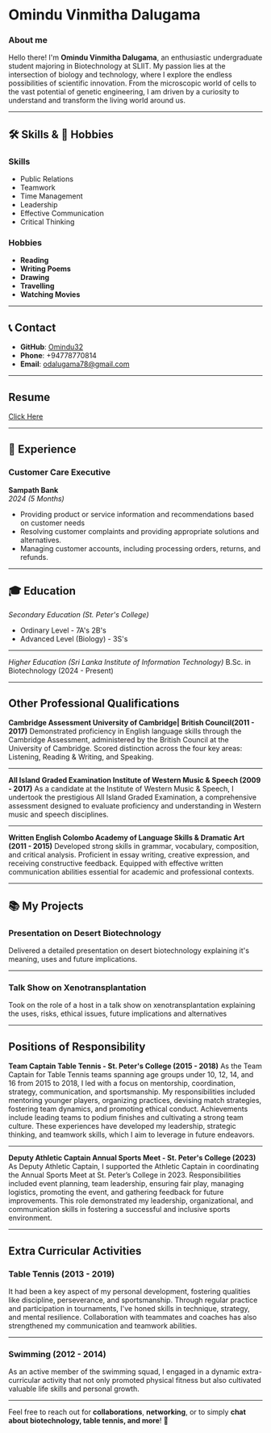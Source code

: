 
# Omindu Vinmitha Dalugama
### About me 
Hello there! I'm **Omindu Vinmitha Dalugama**,  an enthusiastic undergraduate student majoring in Biotechnology at SLIIT. My passion lies at the intersection of biology and technology, where I explore the endless possibilities of scientific innovation. From the microscopic world of cells to the vast potential of genetic engineering, I am driven by a curiosity to understand and transform the living world around us.

---

## 🛠️ Skills & 🎉 Hobbies
### Skills
 -  Public Relations
-   Teamwork
-   Time Management
-   Leadership
-   Effective Communication
-   Critical Thinking
  
### Hobbies
- **Reading**
- **Writing Poems**
- **Drawing**
- **Travelling**
- **Watching Movies**


---

## 📞 Contact
- **GitHub**: [Omindu32](https://github.com/Omindu32)
- **Phone**: +94778770814
- **Email**: [odalugama78@gmail.com](mailto:odalugama78@gmail.com)

---

## Resume
[Click Here](https://1drv.ms/b/c/5ff46023c9db0093/EdMJ0OZax0dIp_-fqJUYqFcBtV7VTlrctuz3SC-cR5ttjQ?e=xC2gEH)

---

## 💼 Experience

### Customer Care Executive 
**Sampath Bank**  
*2024 (5 Months)*
- Providing product or service information and recommendations based on customer needs
- Resolving customer complaints and providing appropriate solutions and alternatives.
- Managing customer accounts, including processing orders, returns, and refunds.

---

## 🎓 Education

*Secondary Education* *(St. Peter's College)*
 - Ordinary Level - 7A's 2B's 
 - Advanced Level (Biology) - 3S's

---

 *Higher Education* *(Sri Lanka Institute of Information Technology)*
 B.Sc. in Biotechnology (2024 - Present) 

 ---

## Other Professional Qualifications
 **Cambridge Assessment
 University of Cambridge| British Council(2011 - 2017)**
Demonstrated proficiency in English language skills through the Cambridge Assessment, administered by the British Council at the University of Cambridge. Scored distinction across the four key areas: Listening, Reading & Writing, and Speaking.

---

**All Island Graded Examination
Institute of Western Music & Speech (2009 - 2017)**
As a candidate at the Institute of Western Music & Speech, I undertook the prestigious All Island Graded Examination, a comprehensive assessment designed to evaluate proficiency and understanding in Western music and speech disciplines.

---

**Written English
Colombo Academy of Language Skills & Dramatic Art (2011 - 2015)**
Developed strong skills in grammar, vocabulary, composition, and critical analysis. Proficient in essay writing, creative expression, and receiving constructive feedback. Equipped with effective written communication abilities essential for academic and professional contexts.

---

## 📚 My Projects

### Presentation on Desert Biotechnology
Delivered a detailed presentation on desert biotechnology explaining it's meaning, uses and future implications.

---

### Talk Show on Xenotransplantation
Took on the role of a host in a talk show on xenotransplantation explaining the uses, risks, ethical issues, future implications and alternatives

----

## Positions of Responsibility
**Team Captain
Table Tennis - St. Peter's College (2015 - 2018)**
As the Team Captain for Table Tennis teams spanning age groups under 10, 12, 14, and 16 from 2015 to 2018, I led with a focus on mentorship, coordination, strategy, communication, and sportsmanship. My responsibilities included mentoring younger players, organizing practices, devising match strategies, fostering team dynamics, and promoting ethical conduct. Achievements include leading teams to podium finishes and cultivating a strong team culture. These experiences have developed my leadership, strategic thinking, and teamwork skills, which I aim to leverage in future endeavors.

---

**Deputy Athletic Captain
Annual Sports Meet - St. Peter's College (2023)** 
As Deputy Athletic Captain, I supported the Athletic Captain in coordinating the Annual Sports Meet at St. Peter’s College in 2023. Responsibilities included event planning, team leadership, ensuring fair play, managing logistics, promoting the event, and gathering feedback for future improvements. This role demonstrated my leadership, organizational, and communication skills in fostering a successful and inclusive sports environment.

---
## Extra Curricular Activities

### Table Tennis (2013 - 2019)

It had been a key aspect of my personal development, fostering qualities like discipline, perseverance, and sportsmanship. Through regular practice and participation in tournaments, I've honed skills in technique, strategy, and mental resilience. Collaboration with teammates and coaches has also strengthened my communication and teamwork abilities.

---

### Swimming (2012 - 2014)
As an active member of the swimming squad, I engaged in a dynamic extra-curricular activity that not only promoted physical fitness but also cultivated valuable life skills and personal growth.

---

Feel free to reach out for **collaborations**, **networking**, or to simply **chat about biotechnology, table tennis, and more**! 🚀

 
